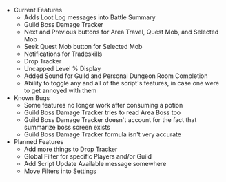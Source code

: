 -   Current Features
    -   Adds Loot Log messages into Battle Summary
    -   Guild Boss Damage Tracker
    -   Next and Previous buttons for Area Travel, Quest Mob, and Selected Mob
    -   Seek Quest Mob button for Selected Mob
    -   Notifications for Tradeskills
    -   Drop Tracker
    -   Uncapped Level % Display
    -   Added Sound for Guild and Personal Dungeon Room Completion
    -   Ability to toggle any and all of the script's features, in case one were to get annoyed with them
-   Known Bugs
    -   Some features no longer work after consuming a potion
    -   Guild Boss Damage Tracker tries to read Area Boss too
    -   Guild Boss Damage Tracker doesn't account for the fact that summarize boss screen exists
    -   Guild Boss Damage Tracker formula isn't very accurate
-   Planned Features
    -   Add more things to Drop Tracker
    -   Global Filter for specific Players and/or Guild
    -   Add Script Update Available message somewhere
    -   Move Filters into Settings
